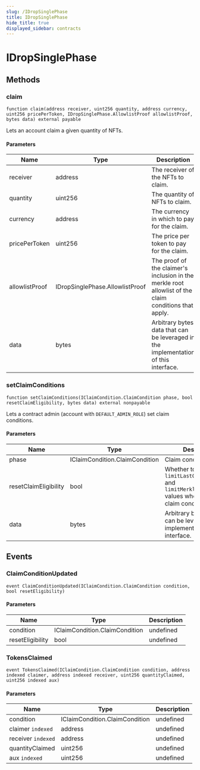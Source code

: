 ```yaml
---
slug: /IDropSinglePhase
title: IDropSinglePhase
hide_title: true
displayed_sidebar: contracts
---
```

# IDropSinglePhase









## Methods

### claim

```solidity
function claim(address receiver, uint256 quantity, address currency, uint256 pricePerToken, IDropSinglePhase.AllowlistProof allowlistProof, bytes data) external payable
```

Lets an account claim a given quantity of NFTs.



#### Parameters

| Name | Type | Description |
|---|---|---|
| receiver | address | The receiver of the NFTs to claim.
| quantity | uint256 | The quantity of NFTs to claim.
| currency | address | The currency in which to pay for the claim.
| pricePerToken | uint256 | The price per token to pay for the claim.
| allowlistProof | IDropSinglePhase.AllowlistProof | The proof of the claimer&#39;s inclusion in the merkle root allowlist                                        of the claim conditions that apply.
| data | bytes | Arbitrary bytes data that can be leveraged in the implementation of this interface.

### setClaimConditions

```solidity
function setClaimConditions(IClaimCondition.ClaimCondition phase, bool resetClaimEligibility, bytes data) external nonpayable
```

Lets a contract admin (account with `DEFAULT_ADMIN_ROLE`) set claim conditions.



#### Parameters

| Name | Type | Description |
|---|---|---|
| phase | IClaimCondition.ClaimCondition | Claim condition to set.
| resetClaimEligibility | bool | Whether to reset `limitLastClaimTimestamp` and `limitMerkleProofClaim` values when setting new                                  claim conditions.
| data | bytes | Arbitrary bytes data that can be leveraged in the implementation of this interface.



## Events

### ClaimConditionUpdated

```solidity
event ClaimConditionUpdated(IClaimCondition.ClaimCondition condition, bool resetEligibility)
```





#### Parameters

| Name | Type | Description |
|---|---|---|
| condition  | IClaimCondition.ClaimCondition | undefined |
| resetEligibility  | bool | undefined |

### TokensClaimed

```solidity
event TokensClaimed(IClaimCondition.ClaimCondition condition, address indexed claimer, address indexed receiver, uint256 quantityClaimed, uint256 indexed aux)
```





#### Parameters

| Name | Type | Description |
|---|---|---|
| condition  | IClaimCondition.ClaimCondition | undefined |
| claimer `indexed` | address | undefined |
| receiver `indexed` | address | undefined |
| quantityClaimed  | uint256 | undefined |
| aux `indexed` | uint256 | undefined |


